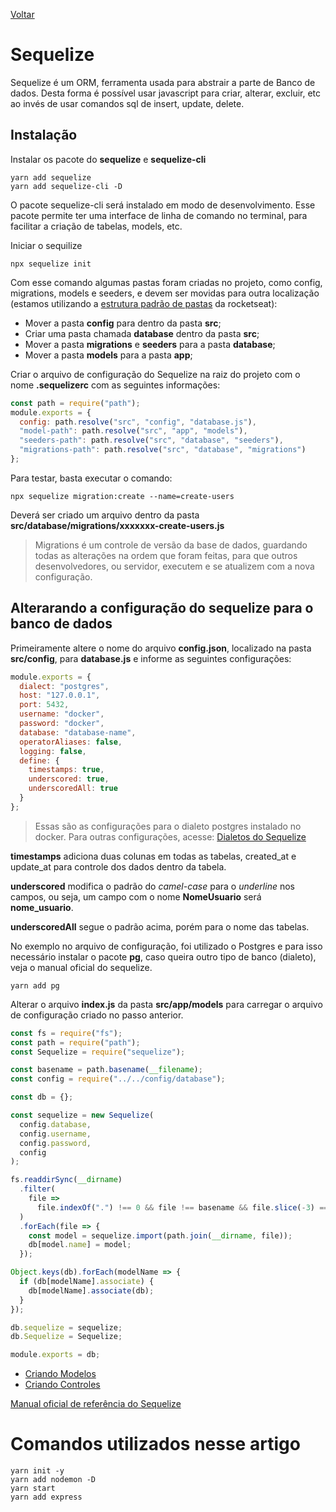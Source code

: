 [Voltar](/Readme.md)

# Sequelize

Sequelize é um ORM, ferramenta usada para abstrair a parte de Banco de dados. Desta forma é possível usar javascript para criar, alterar, excluir, etc ao invés de usar comandos sql de insert, update, delete.

## Instalação

Instalar os pacote do **sequelize** e **sequelize-cli**

```
yarn add sequelize
yarn add sequelize-cli -D
```

O pacote sequelize-cli será instalado em modo de desenvolvimento.
Esse pacote permite ter uma interface de linha de comando no terminal, para facilitar a criação de tabelas, models, etc.

Iniciar o sequilize

```
npx sequelize init
```

Com esse comando algumas pastas foram criadas no projeto, como config, migrations, models e seeders, e devem ser movidas para outra localização (estamos utilizando a [estrutura padrão de pastas](/src/structure_default.md) da rocketseat):

- Mover a pasta **config** para dentro da pasta **src**;
- Criar uma pasta chamada **database** dentro da pasta **src**;
- Mover a pasta **migrations** e **seeders** para a pasta **database**;
- Mover a pasta **models** para a pasta **app**;

Criar o arquivo de configuração do Sequelize na raiz do projeto com o nome **.sequelizerc** com as seguintes informações:

```js
const path = require("path");
module.exports = {
  config: path.resolve("src", "config", "database.js"),
  "model-path": path.resolve("src", "app", "models"),
  "seeders-path": path.resolve("src", "database", "seeders"),
  "migrations-path": path.resolve("src", "database", "migrations")
};
```

Para testar, basta executar o comando:

```
npx sequelize migration:create --name=create-users
```

Deverá ser criado um arquivo dentro da pasta **src/database/migrations/xxxxxxx-create-users.js**

> Migrations é um controle de versão da base de dados, guardando todas as alterações na ordem que foram feitas, para que outros desenvolvedores, ou servidor, executem e se atualizem com a nova configuração.

## Alterarando a configuração do sequelize para o banco de dados

Primeiramente altere o nome do arquivo **config.json**, localizado na pasta **src/config**, para **database.js** e informe as seguintes configurações:

```js
module.exports = {
  dialect: "postgres",
  host: "127.0.0.1",
  port: 5432,
  username: "docker",
  password: "docker",
  database: "database-name",
  operatorAliases: false,
  logging: false,
  define: {
    timestamps: true,
    underscored: true,
    underscoredAll: true
  }
};
```

> Essas são as configurações para o dialeto postgres instalado no docker. Para outras configurações, acesse: [Dialetos do Sequelize](http://docs.sequelizejs.com/manual/dialects.html)

**timestamps** adiciona duas colunas em todas as tabelas, created_at e update_at para controle dos dados dentro da tabela.

**underscored** modifica o padrão do _camel-case_ para o _underline_ nos campos, ou seja, um campo com o nome **NomeUsuario** será **nome_usuario**.

**underscoredAll** segue o padrão acima, porém para o nome das tabelas.

No exemplo no arquivo de configuração, foi utilizado o Postgres e para isso necessário instalar o pacote **pg**, caso queira outro tipo de banco (dialeto), veja o manual oficial do sequelize.

```
yarn add pg
```

Alterar o arquivo **index.js** da pasta **src/app/models** para carregar o arquivo de configuração criado no passo anterior.

```js
const fs = require("fs");
const path = require("path");
const Sequelize = require("sequelize");

const basename = path.basename(__filename);
const config = require("../../config/database");

const db = {};

const sequelize = new Sequelize(
  config.database,
  config.username,
  config.password,
  config
);

fs.readdirSync(__dirname)
  .filter(
    file =>
      file.indexOf(".") !== 0 && file !== basename && file.slice(-3) === ".js"
  )
  .forEach(file => {
    const model = sequelize.import(path.join(__dirname, file));
    db[model.name] = model;
  });

Object.keys(db).forEach(modelName => {
  if (db[modelName].associate) {
    db[modelName].associate(db);
  }
});

db.sequelize = sequelize;
db.Sequelize = Sequelize;

module.exports = db;
```

- [Criando Modelos](/src/sequelize/models.md)
- [Criando Controles](/src/sequelize/controllers.md)

[Manual oficial de referência do Sequelize](http://docs.sequelizejs.com/manual/)

# Comandos utilizados nesse artigo

```
yarn init -y
yarn add nodemon -D
yarn start
yarn add express
```
